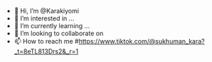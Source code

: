 - 👋 Hi, I’m @Karakiyomi
- 👀 I’m interested in ...
- 🌱 I’m currently learning ...
- 💞️ I’m looking to collaborate on 
- 📫 How to reach me #https://www.tiktok.com/@sukhuman_kara?_t=8eTL813Drs2&_r=1

<!---
Karakiyomi/Karakiyomi is a ✨ special ✨ repository because its `README.md` (this file) appears on your GitHub profile.
You can click the Preview link to take a look at your changes.
--->
